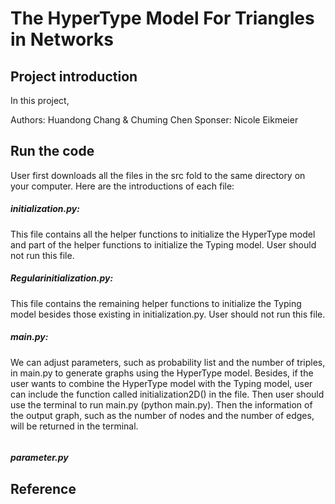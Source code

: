 # The HyperType Model For Triangles in Networks
## Project introduction
In this project, 

Authors: Huandong Chang & Chuming Chen
Sponser: Nicole Eikmeier


## Run the code

User first downloads all the files in the src fold to the same directory on your computer. Here are the introductions of each file:

##### initialization.py:

This file contains all the helper functions to initialize the HyperType model and part of the helper functions to initialize the Typing model. User should not run this file.

##### Regularinitialization.py:

This file contains the remaining helper functions to initialize the Typing model besides those existing in initialization.py. User should not run this file.

##### main.py:

We can adjust parameters, such as probability list and the number of triples, in main.py to generate graphs using the HyperType model. Besides, if the user wants to combine the HyperType model with the Typing model, user can include the function called initialization2D() in the file. Then user should use the terminal to run main.py (python main.py). Then the information of the output graph, such as the number of nodes and the number of edges, will be returned in the terminal.

![]()

##### parameter.py



## Reference
